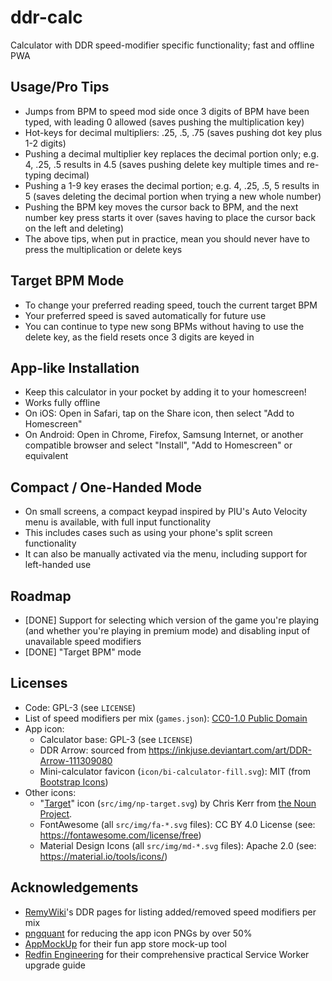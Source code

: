 # ddr-calc
Calculator with DDR speed-modifier specific functionality; fast and offline PWA

## Usage/Pro Tips
* Jumps from BPM to speed mod side once 3 digits of BPM have been typed, with leading 0 allowed
(saves pushing the multiplication key)
* Hot-keys for decimal multipliers: .25, .5, .75 (saves pushing dot key plus 1-2 digits)
* Pushing a decimal multiplier key replaces the decimal portion only;
e.g. 4, .25, .5 results in 4.5 (saves pushing delete key multiple times and re-typing decimal)
* Pushing a 1-9 key erases the decimal portion;
e.g. 4, .25, .5, 5 results in 5 (saves deleting the decimal portion when trying a new whole number)
* Pushing the BPM key moves the cursor back to BPM, and the next number key press starts it over
(saves having to place the cursor back on the left and deleting)
* The above tips, when put in practice, mean you should never have to press the multiplication
or delete keys

## Target BPM Mode
* To change your preferred reading speed, touch the current target BPM
* Your preferred speed is saved automatically for future use
* You can continue to type new song BPMs without having to use the delete key, as the field resets once 3 digits are
keyed in

## App-like Installation
* Keep this calculator in your pocket by adding it to your homescreen!
* Works fully offline
* On iOS: Open in Safari, tap on the Share icon, then select "Add to Homescreen"
* On Android: Open in Chrome, Firefox, Samsung Internet, or another compatible browser and
select "Install", "Add to Homescreen" or equivalent

## Compact / One-Handed Mode
* On small screens, a compact keypad inspired by PIU's Auto Velocity menu is available, with full input functionality
* This includes cases such as using your phone's split screen functionality
* It can also be manually activated via the menu, including support for left-handed use

## Roadmap
* [DONE] Support for selecting which version of the game you're playing (and whether you're playing in premium mode)
and disabling input of unavailable speed modifiers
* [DONE] "Target BPM" mode

## Licenses
* Code: GPL-3 (see `LICENSE`)
* List of speed modifiers per mix (`games.json`): [CC0-1.0 Public Domain](https://creativecommons.org/publicdomain/zero/1.0/)
* App icon:
  * Calculator base: GPL-3 (see `LICENSE`)
  * DDR Arrow: sourced from https://inkjuse.deviantart.com/art/DDR-Arrow-111309080
  * Mini-calculator favicon (`icon/bi-calculator-fill.svg`): MIT (from [Bootstrap Icons](https://icons.getbootstrap.com/icons/calculator-fill/))
* Other icons:
  * "[Target](https://thenounproject.com/search/?q=target&i=32462)" icon (`src/img/np-target.svg`) by Chris Kerr from [the Noun Project](https://thenounproject.com/).
  * FontAwesome (all `src/img/fa-*.svg` files): CC BY 4.0 License (see: https://fontawesome.com/license/free)
  * Material Design Icons (all `src/img/md-*.svg` files): Apache 2.0 (see: https://material.io/tools/icons/)
 
 ## Acknowledgements
 * [RemyWiki](https://remywiki.com/)'s DDR pages for listing added/removed speed modifiers per mix
 * [pngquant](https://pngquant.org/) for reducing the app icon PNGs by over 50%
 * [AppMockUp](https://app-mockup.com/) for their fun app store mock-up tool
 * [Redfin Engineering](https://redfin.engineering/how-to-fix-the-refresh-button-when-using-service-workers-a8e27af6df68) for their comprehensive practical Service Worker upgrade guide